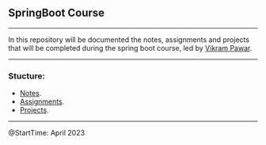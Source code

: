 ## SpringBoot Course
---
In this repository will be documented the notes, assignments and projects that will be completed during the spring boot course, led by [Vikram Pawar](https://www.linkedin.com/in/vikrammpawar/).

---
### Stucture:
- [Notes](https://github.com/ledianaqyli/springboot-course/tree/main/Notes).
- [Assignments](https://github.com/ledianaqyli/springboot-course/tree/main/Assignments).
- [Projects](https://github.com/ledianaqyli/springboot-course/tree/main/Projects).

---
@StartTime: April 2023